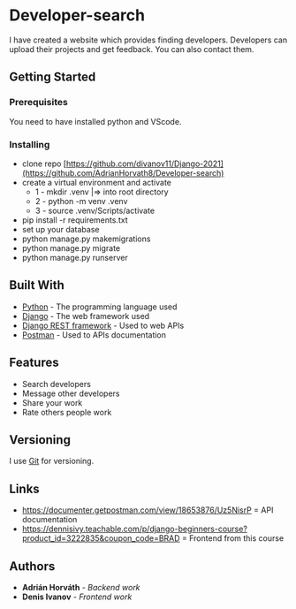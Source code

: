 # Developer-search

I have created a website which provides finding developers. Developers can upload their projects and get feedback. You can also contact them.
## Getting Started


### Prerequisites

You need to have installed python and VScode.


### Installing

* clone repo [https://github.com/divanov11/Django-2021](https://github.com/AdrianHorvath8/Developer-search)
* create a virtual environment and activate
  * 1 - mkdir .venv   |=>  into root directory
  * 2 - python -m venv .venv
  * 3 - source .venv/Scripts/activate
* pip install -r requirements.txt
* set up your database
* python manage.py makemigrations
* python manage.py migrate
* python manage.py runserver

## Built With

* [Python](https://www.python.org/) - The programming language used
* [Django](https://docs.djangoproject.com) - The web framework used
* [Django REST framework](https://www.django-rest-framework.org/) - Used to web APIs
* [Postman](https://www.postman.com/) - Used to APIs documentation

## Features
* Search developers
* Message other developers
* Share your work
* Rate others people work



## Versioning

I use [Git](https://git-scm.com/) for versioning.

## Links

* https://documenter.getpostman.com/view/18653876/Uz5NisrP = API documentation
* https://dennisivy.teachable.com/p/django-beginners-course?product_id=3222835&coupon_code=BRAD = Frontend from this course    
 

## Authors

* **Adrián Horváth** - *Backend work* 
* **Denis Ivanov** - *Frontend work*
